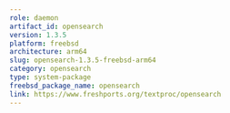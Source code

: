 ```yaml
---
role: daemon
artifact_id: opensearch
version: 1.3.5
platform: freebsd
architecture: arm64
slug: opensearch-1.3.5-freebsd-arm64
category: opensearch
type: system-package
freebsd_package_name: opensearch
link: https://www.freshports.org/textproc/opensearch
---
```

